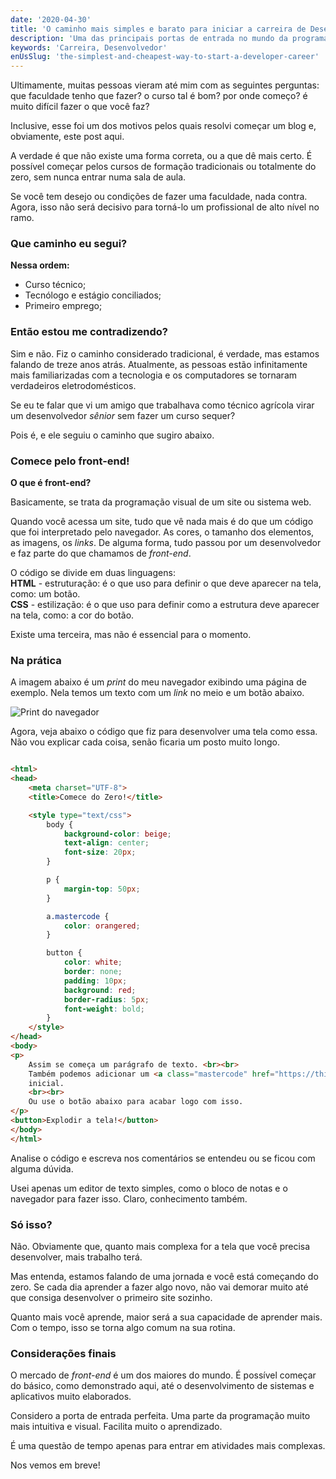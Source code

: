```yaml
---
date: '2020-04-30'
title: 'O caminho mais simples e barato para iniciar a carreira de Desenvolvedor'
description: 'Uma das principais portas de entrada no mundo da programação. HTML e CSS são as linguagens mais intuitivas do mercado.'
keywords: 'Carreira, Desenvolvedor'
enUsSlug: 'the-simplest-and-cheapest-way-to-start-a-developer-career'
---
```


Ultimamente, muitas pessoas vieram até mim com as seguintes perguntas: que faculdade tenho que fazer? o curso tal é bom?
por onde começo? é muito difícil fazer o que você faz?

Inclusive, esse foi um dos motivos pelos quais resolvi começar um blog e, obviamente, este post aqui.

A verdade é que não existe uma forma correta, ou a que dê mais certo. É possível começar pelos cursos de formação
tradicionais ou totalmente do zero, sem nunca entrar numa sala de aula.

Se você tem desejo ou condições de fazer uma faculdade, nada contra. Agora, isso não será decisivo para torná-lo um
profissional de alto nível no ramo.

### Que caminho eu segui?

**Nessa ordem:**

- Curso técnico;
- Tecnólogo e estágio conciliados;
- Primeiro emprego;

### Então estou me contradizendo?

Sim e não. Fiz o caminho considerado tradicional, é verdade, mas estamos falando de treze anos atrás. Atualmente, as
pessoas estão infinitamente mais familiarizadas com a tecnologia e os computadores se tornaram verdadeiros
eletrodomésticos.

Se eu te falar que vi um amigo que trabalhava como técnico agrícola virar um desenvolvedor _sênior_ sem fazer um curso
sequer?

Pois é, e ele seguiu o caminho que sugiro abaixo.

### Comece pelo front-end!

**O que é front-end?**

Basicamente, se trata da programação visual de um site ou sistema web.

Quando você acessa um site, tudo que vê nada mais é do que um código que foi interpretado pelo navegador. As cores, o
tamanho dos elementos, as imagens, os _links_. De alguma forma, tudo passou por um desenvolvedor e faz parte do que
chamamos de _front-end_.

O código se divide em duas linguagens:   
**HTML** - estruturação: é o que uso para definir o que deve aparecer na tela, como: um botão.  
**CSS** - estilização: é o que uso para definir como a estrutura deve aparecer na tela, como: a cor do botão.

Existe uma terceira, mas não é essencial para o momento.

### Na prática

A imagem abaixo é um _print_ do meu navegador exibindo uma página de exemplo. Nela temos um texto com um _link_ no meio
e um botão abaixo.

![Print do navegador](/images/posts/start-developer-career/example.png)

Agora, veja abaixo o código que fiz para desenvolver uma tela como essa. Não vou explicar cada coisa, senão ficaria um
posto muito longo.

```html

<html>
<head>
    <meta charset="UTF-8">
    <title>Comece do Zero!</title>

    <style type="text/css">
        body {
            background-color: beige;
            text-align: center;
            font-size: 20px;
        }

        p {
            margin-top: 50px;
        }

        a.mastercode {
            color: orangered;
        }

        button {
            color: white;
            border: none;
            padding: 10px;
            background: red;
            border-radius: 5px;
            font-weight: bold;
        }
    </style>
</head>
<body>
<p>
    Assim se começa um parágrafo de texto. <br><br>
    Também podemos adicionar um <a class="mastercode" href="https://thiagoalves.dev">link</a> para você acessar a página
    inicial.
    <br><br>
    Ou use o botão abaixo para acabar logo com isso.
</p>
<button>Explodir a tela!</button>
</body>
</html>
```

Analise o código e escreva nos comentários se entendeu ou se ficou com alguma dúvida.

Usei apenas um editor de texto simples, como o bloco de notas e o navegador para fazer isso. Claro, conhecimento também.

### Só isso?

Não. Obviamente que, quanto mais complexa for a tela que você precisa desenvolver, mais trabalho terá.

Mas entenda, estamos falando de uma jornada e você está começando do zero. Se cada dia aprender a fazer algo novo, não
vai demorar muito até que consiga desenvolver o primeiro site sozinho.

Quanto mais você aprende, maior será a sua capacidade de aprender mais. Com o tempo, isso se torna algo comum na sua
rotina.

### Considerações finais

O mercado de _front-end_ é um dos maiores do mundo. É possível começar do básico, como demonstrado aqui, até o
desenvolvimento de sistemas e aplicativos muito elaborados.

Considero a porta de entrada perfeita. Uma parte da programação muito mais intuitiva e visual. Facilita muito o
aprendizado.

É uma questão de tempo apenas para entrar em atividades mais complexas.

Nos vemos em breve!
